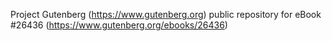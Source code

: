 Project Gutenberg (https://www.gutenberg.org) public repository for eBook #26436 (https://www.gutenberg.org/ebooks/26436)
